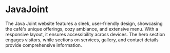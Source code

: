 # JavaJoint
The Java Joint website features a sleek, user-friendly design, showcasing the café's unique offerings, cozy ambiance, and extensive menu. With a responsive layout, it ensures accessibility across devices. The hero section engages visitors, while sections on services, gallery, and contact details provide comprehensive information.
